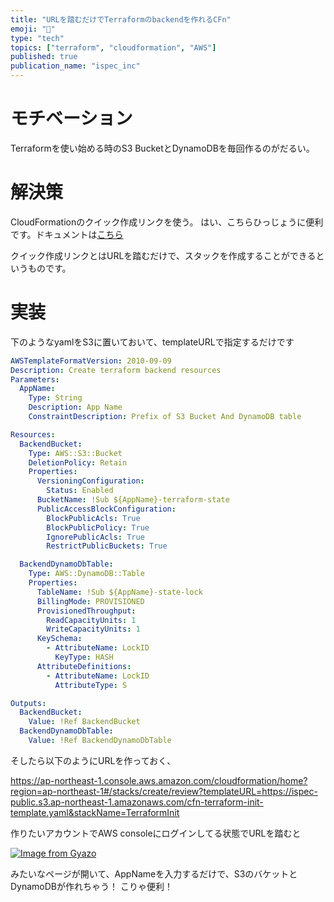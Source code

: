 ```yaml
---
title: "URLを踏むだけでTerraformのbackendを作れるCFn"
emoji: "🐡"
type: "tech"
topics: ["terraform", "cloudformation", "AWS"]
published: true
publication_name: "ispec_inc"
---
```


# モチベーション

Terraformを使い始める時のS3 BucketとDynamoDBを毎回作るのがだるい。


# 解決策

CloudFormationのクイック作成リンクを使う。
はい、こちらひっじょうに便利です。ドキュメントは[こちら](https://docs.aws.amazon.com/ja_jp/AWSCloudFormation/latest/UserGuide/cfn-console-create-stacks-quick-create-links.html)

クイック作成リンクとはURLを踏むだけで、スタックを作成することができるというものです。

# 実装
下のようなyamlをS3に置いておいて、templateURLで指定するだけです
```yaml
AWSTemplateFormatVersion: 2010-09-09
Description: Create terraform backend resources
Parameters:
  AppName:
    Type: String
    Description: App Name
    ConstraintDescription: Prefix of S3 Bucket And DynamoDB table

Resources:
  BackendBucket:
    Type: AWS::S3::Bucket
    DeletionPolicy: Retain
    Properties:
      VersioningConfiguration:
        Status: Enabled
      BucketName: !Sub ${AppName}-terraform-state
      PublicAccessBlockConfiguration:
        BlockPublicAcls: True
        BlockPublicPolicy: True
        IgnorePublicAcls: True
        RestrictPublicBuckets: True

  BackendDynamoDbTable:
    Type: AWS::DynamoDB::Table
    Properties:
      TableName: !Sub ${AppName}-state-lock
      BillingMode: PROVISIONED
      ProvisionedThroughput:
        ReadCapacityUnits: 1
        WriteCapacityUnits: 1
      KeySchema:
        - AttributeName: LockID
          KeyType: HASH
      AttributeDefinitions:
        - AttributeName: LockID
          AttributeType: S

Outputs:
  BackendBucket:
    Value: !Ref BackendBucket
  BackendDynamoDbTable:
    Value: !Ref BackendDynamoDbTable
```

そしたら以下のようにURLを作っておく、

https://ap-northeast-1.console.aws.amazon.com/cloudformation/home?region=ap-northeast-1#/stacks/create/review?templateURL=https://ispec-public.s3.ap-northeast-1.amazonaws.com/cfn-terraform-init-template.yaml&stackName=TerraformInit


作りたいアカウントでAWS consoleにログインしてる状態でURLを踏むと

[![Image from Gyazo](https://i.gyazo.com/c8ec4439fbf1e73f10a99e19158057b0.png)](https://gyazo.com/c8ec4439fbf1e73f10a99e19158057b0)


みたいなページが開いて、AppNameを入力するだけで、S3のバケットとDynamoDBが作れちゃう！
こりゃ便利！
